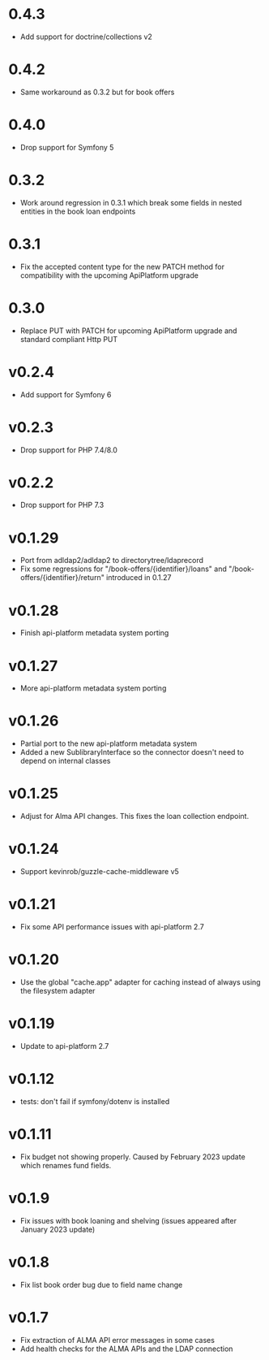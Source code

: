 # 0.4.3

* Add support for doctrine/collections v2

# 0.4.2

* Same workaround as 0.3.2 but for book offers

# 0.4.0

* Drop support for Symfony 5

# 0.3.2

* Work around regression in 0.3.1 which break some fields in nested entities in the book loan endpoints

# 0.3.1

* Fix the accepted content type for the new PATCH method for compatibility with the upcoming ApiPlatform upgrade

# 0.3.0

* Replace PUT with PATCH for upcoming ApiPlatform upgrade and standard compliant Http PUT

# v0.2.4

* Add support for Symfony 6

# v0.2.3

* Drop support for PHP 7.4/8.0

# v0.2.2

* Drop support for PHP 7.3

# v0.1.29

* Port from adldap2/adldap2 to directorytree/ldaprecord
* Fix some regressions for "/book-offers/{identifier}/loans"
  and "/book-offers/{identifier}/return" introduced in 0.1.27

# v0.1.28

* Finish api-platform metadata system porting

# v0.1.27

* More api-platform metadata system porting

# v0.1.26

* Partial port to the new api-platform metadata system
* Added a new SublibraryInterface so the connector doesn't need to depend on internal classes

# v0.1.25

* Adjust for Alma API changes. This fixes the loan collection endpoint.

# v0.1.24

* Support kevinrob/guzzle-cache-middleware v5

# v0.1.21

* Fix some API performance issues with api-platform 2.7

# v0.1.20

* Use the global "cache.app" adapter for caching instead of always using the filesystem adapter

# v0.1.19

* Update to api-platform 2.7

# v0.1.12

* tests: don't fail if symfony/dotenv is installed

# v0.1.11

* Fix budget not showing properly. Caused by February 2023 update which renames fund fields.

# v0.1.9

* Fix issues with book loaning and shelving (issues appeared after January 2023 update)

# v0.1.8

* Fix list book order bug due to field name change

# v0.1.7

* Fix extraction of ALMA API error messages in some cases
* Add health checks for the ALMA APIs and the LDAP connection
